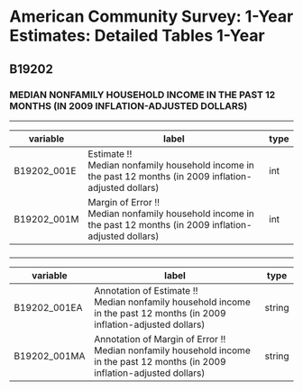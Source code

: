 # American Community Survey: 1-Year Estimates: Detailed Tables 1-Year

## B19202

### MEDIAN NONFAMILY HOUSEHOLD INCOME IN THE PAST 12 MONTHS (IN 2009 INFLATION-ADJUSTED DOLLARS)

___

| variable | label | type |
| ----- | ----- | ----- |
| B19202_001E | Estimate !!<br>Median nonfamily household income in the past 12 months (in 2009 inflation-adjusted dollars) | int |
| B19202_001M | Margin of Error !!<br>Median nonfamily household income in the past 12 months (in 2009 inflation-adjusted dollars) | int |
### 

___

| variable | label | type |
| ----- | ----- | ----- |
| B19202_001EA | Annotation of Estimate !!<br>Median nonfamily household income in the past 12 months (in 2009 inflation-adjusted dollars) | string |
| B19202_001MA | Annotation of Margin of Error !!<br>Median nonfamily household income in the past 12 months (in 2009 inflation-adjusted dollars) | string |

